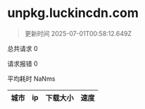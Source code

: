 
  # unpkg.luckincdn.com

  > 更新时间 2025-07-01T00:58:12.649Z
  
  总共请求 0

  请求报错 0

  平均耗时 NaNms

|城市|ip|下载大小|速度|
|-----|----------|---|---|

  